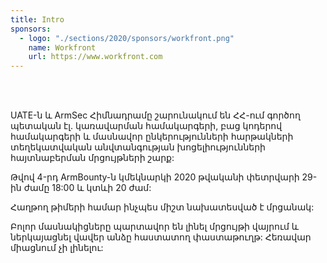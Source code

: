 ```yaml
---
title: Intro
sponsors:
  - logo: "./sections/2020/sponsors/workfront.png"
    name: Workfront
    url: https://www.workfront.com
---
```

<br />
<br />
<p>
UATE-ն և ArmSec Հիմնադրամը շարունակում են ՀՀ-ում գործող պետական էլ. կառավարման համակարգերի, բաց կոդերով համակարգերի և մասնավոր ընկերությունների հարթակների տեղեկատվական անվտանգության խոցելիությունների հայտնաբերման մրցույթների շարք:

Թվով 4-րդ ArmBounty-ն կմեկնարկի 2020 թվականի փետրվարի 29-ին ժամը 18:00 և կտևի 20 ժամ:

Հաղթող թիմերի համար ինչպես միշտ նախատեսված է մրցանակ:

Բոլոր մասնակիցները պարտավոր են լինել մրցույթի վայրում և ներկայացնել վավեր անձը հաստատող փաստաթուղթ: Հեռավար միացնում չի լինելու:
</p>